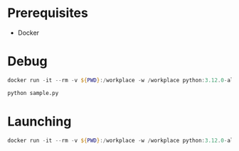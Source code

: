 # Prerequisites

- Docker

# Debug

```PowerShell
docker run -it --rm -v ${PWD}:/workplace -w /workplace python:3.12.0-alpine3.18 sh
```

```sh
python sample.py
```

# Launching

```PowerShell
docker run -it --rm -v ${PWD}:/workplace -w /workplace python:3.12.0-alpine3.18 sh -c "python sample.py"
```
